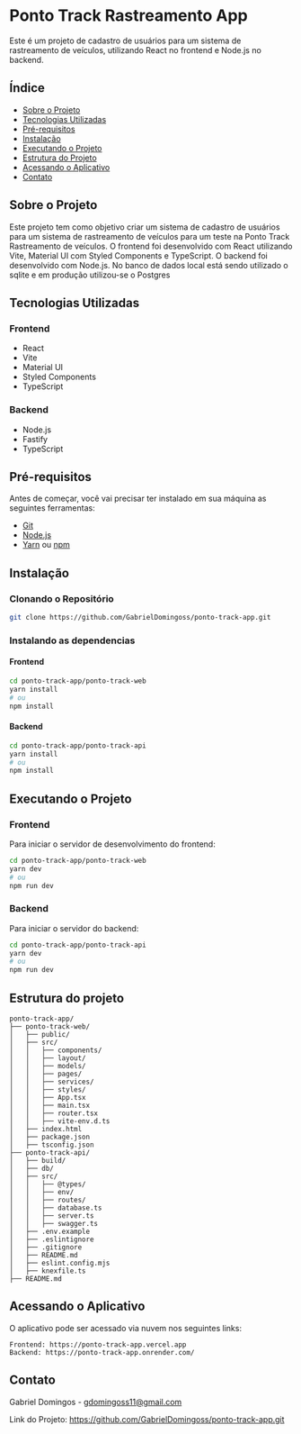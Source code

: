# Ponto Track Rastreamento App


Este é um projeto de cadastro de usuários para um sistema de rastreamento de veículos, utilizando React no frontend e Node.js no backend.


## Índice

- [Sobre o Projeto](#sobre-o-projeto)
- [Tecnologias Utilizadas](#tecnologias-utilizadas)
- [Pré-requisitos](#pré-requisitos)
- [Instalação](#instalação)
- [Executando o Projeto](#executando-o-projeto)
- [Estrutura do Projeto](#estrutura-do-projeto)
- [Acessando o Aplicativo](#acessando-o-aplicativo)
- [Contato](#contato)


## Sobre o Projeto

Este projeto tem como objetivo criar um sistema de cadastro de usuários para um sistema de rastreamento de veículos para um teste na Ponto Track Rastreamento de veículos.
O frontend foi desenvolvido com React utilizando Vite, Material UI com Styled Components e TypeScript. O backend foi desenvolvido com Node.js.
No banco de dados local está sendo utilizado o sqlite e em produção utilizou-se o Postgres

## Tecnologias Utilizadas

### Frontend

- React
- Vite
- Material UI
- Styled Components
- TypeScript

### Backend

- Node.js
- Fastify
- TypeScript

## Pré-requisitos

Antes de começar, você vai precisar ter instalado em sua máquina as seguintes ferramentas:

- [Git](https://git-scm.com)
- [Node.js](https://nodejs.org/en/)
- [Yarn](https://classic.yarnpkg.com/en/docs/install) ou [npm](https://www.npmjs.com/get-npm)

## Instalação

### Clonando o Repositório

```bash
git clone https://github.com/GabrielDomingoss/ponto-track-app.git
```

### Instalando as dependencias

#### Frontend 

```bash
cd ponto-track-app/ponto-track-web
yarn install
# ou
npm install
```

#### Backend

```bash
cd ponto-track-app/ponto-track-api
yarn install
# ou
npm install
```

## Executando o Projeto

### Frontend

Para iniciar o servidor de desenvolvimento do frontend:

```bash
cd ponto-track-app/ponto-track-web
yarn dev
# ou
npm run dev
```

### Backend

Para iniciar o servidor do backend:

```bash
cd ponto-track-app/ponto-track-api
yarn dev
# ou
npm run dev
```

## Estrutura do projeto

```plaintext
ponto-track-app/
├── ponto-track-web/
│   ├── public/
│   ├── src/
│   │   ├── components/
│   │   ├── layout/
│   │   ├── models/
│   │   ├── pages/
│   │   ├── services/
│   │   ├── styles/
│   │   ├── App.tsx
│   │   ├── main.tsx
│   │   ├── router.tsx
│   │   ├── vite-env.d.ts
│   ├── index.html
│   ├── package.json
│   ├── tsconfig.json
├── ponto-track-api/
│   ├── build/
│   ├── db/
│   ├── src/
│   │   ├── @types/
│   │   ├── env/
│   │   ├── routes/
│   │   ├── database.ts
│   │   ├── server.ts
│   │   ├── swagger.ts
│   ├── .env.example
│   ├── .eslintignore
│   ├── .gitignore
│   ├── README.md
│   ├── eslint.config.mjs
│   ├── knexfile.ts
├── README.md
```

## Acessando o Aplicativo

O aplicativo pode ser acessado via nuvem nos seguintes links:

    Frontend: https://ponto-track-app.vercel.app
    Backend: https://ponto-track-app.onrender.com/

## Contato

Gabriel Domingos - gdomingoss11@gmail.com

Link do Projeto: https://github.com/GabrielDomingoss/ponto-track-app.git